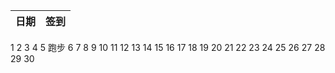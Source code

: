 日期|签到
:---------------|:---------------
1
2
3
4
5 跑步
6
7
8
9
10
11
12
13
14
15
16
17
18
19
20
21
22
23
24
25
26
27
28
29
30

